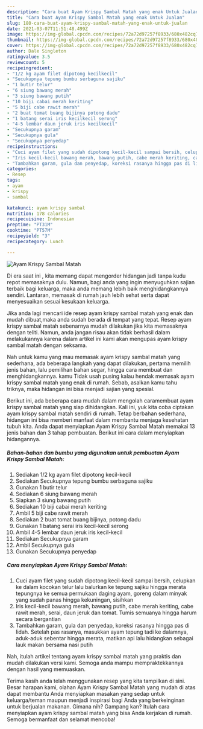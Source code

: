 ```yaml
---
description: "Cara buat Ayam Krispy Sambal Matah yang enak Untuk Jualan"
title: "Cara buat Ayam Krispy Sambal Matah yang enak Untuk Jualan"
slug: 180-cara-buat-ayam-krispy-sambal-matah-yang-enak-untuk-jualan
date: 2021-03-07T11:51:48.499Z
image: https://img-global.cpcdn.com/recipes/72a72d97257f8933/680x482cq70/ayam-krispy-sambal-matah-foto-resep-utama.jpg
thumbnail: https://img-global.cpcdn.com/recipes/72a72d97257f8933/680x482cq70/ayam-krispy-sambal-matah-foto-resep-utama.jpg
cover: https://img-global.cpcdn.com/recipes/72a72d97257f8933/680x482cq70/ayam-krispy-sambal-matah-foto-resep-utama.jpg
author: Dale Singleton
ratingvalue: 3.5
reviewcount: 5
recipeingredient:
- "1/2 kg ayam filet dipotong kecilkecil"
- "Secukupnya tepung bumbu serbaguna sajiku"
- "1 butir telur"
- "6 siung bawang merah"
- "3 siung bawang putih"
- "10 biji cabai merah keriting"
- "5 biji cabe rawit merah"
- "2 buat tomat buang bijinya potong dadu"
- "1 batang serai iris kecilkecil serong"
- "4-5 lembar daun jeruk iris kecilkecil"
- "Secukupnya garam"
- "Secukupnya gula"
- "Secukupnya penyedap"
recipeinstructions:
- "Cuci ayam filet yang sudah dipotong kecil-kecil sampai bersih, celupkan ke dalam kocokan telur lalu balurkan ke tepung sajiku hingga merata tepungnya ke semua permukaan daging ayam, goreng dalam minyak yang sudah panas hingga kekuningan, sisihkan"
- "Iris kecil-kecil bawang merah, bawang putih, cabe merah keriting, cabe rawit merah, serai, daun jeruk dan tomat. Tumis semuanya hingga harum secara bergantian"
- "Tambahkan garam, gula dan penyedap, koreksi rasanya hingga pas di lidah. Setelah pas rasanya, masukkan ayam tepung tadi ke dalamnya, aduk-aduk sebentar hingga merata, matikan api lalu hidangkan sebagai lauk makan bersama nasi putih"
categories:
- Resep
tags:
- ayam
- krispy
- sambal

katakunci: ayam krispy sambal 
nutrition: 178 calories
recipecuisine: Indonesian
preptime: "PT31M"
cooktime: "PT57M"
recipeyield: "3"
recipecategory: Lunch

---
```



![Ayam Krispy Sambal Matah](https://img-global.cpcdn.com/recipes/72a72d97257f8933/680x482cq70/ayam-krispy-sambal-matah-foto-resep-utama.jpg)

Di era  saat ini , kita memang dapat mengorder hidangan jadi tanpa kudu repot memasaknya dulu. Namun, bagi anda yang ingin menyuguhkan sajian terbaik bagi keluarga, maka anda memang lebih baik menghidangkannya sendiri. Lantaran, memasak di rumah jauh lebih sehat serta dapat menyesuaikan sesuai kesukaan keluarga.

Jika anda lagi mencari ide resep ayam krispy sambal matah yang enak dan mudah dibuat,maka anda sudah berada di tempat yang tepat. Resep ayam krispy sambal matah  sebenarnya mudah dilakukan jika kita memasaknya dengan teliti. Namun, anda jangan risau akan tidak berhasil dalam melakukannya 
karena dalam artikel ini kami akan mengupas ayam krispy sambal matah dengan seksama.  



Nah untuk kamu yang mau memasak ayam krispy sambal matah yang sederhana, ada beberapa langkah yang dapat dilakukan, pertama memilih jenis bahan, lalu pemilihan bahan segar, hingga cara membuat dan menghidangkannya. kamu Tidak usah pusing kalau hendak memasak ayam krispy sambal matah yang enak di rumah. Sebab, asalkan kamu  tahu triknya, maka hidangan ini bisa menjadi sajian yang spesial.

Berikut ini, ada beberapa cara mudah dalam mengolah caramembuat ayam krispy sambal matah yang siap dihidangkan. Kali ini, yuk kita coba ciptakan ayam krispy sambal matah sendiri di rumah. Tetap berbahan sederhana, hidangan ini bisa memberi manfaat dalam membantu menjaga kesehatan tubuh kita. Anda dapat menyiapkan Ayam Krispy Sambal Matah memakai 13 jenis bahan dan 3 tahap pembuatan. Berikut ini cara dalam menyiapkan hidangannya.

<!--inarticleads1-->

##### Bahan-bahan dan bumbu yang digunakan untuk pembuatan Ayam Krispy Sambal Matah:

1. Sediakan 1/2 kg ayam filet dipotong kecil-kecil
1. Sediakan Secukupnya tepung bumbu serbaguna sajiku
1. Gunakan 1 butir telur
1. Sediakan 6 siung bawang merah
1. Siapkan 3 siung bawang putih
1. Sediakan 10 biji cabai merah keriting
1. Ambil 5 biji cabe rawit merah
1. Sediakan 2 buat tomat buang bijinya, potong dadu
1. Gunakan 1 batang serai iris kecil-kecil serong
1. Ambil 4-5 lembar daun jeruk iris kecil-kecil
1. Sediakan Secukupnya garam
1. Ambil Secukupnya gula
1. Gunakan Secukupnya penyedap




<!--inarticleads2-->

##### Cara menyiapkan Ayam Krispy Sambal Matah:

1. Cuci ayam filet yang sudah dipotong kecil-kecil sampai bersih, celupkan ke dalam kocokan telur lalu balurkan ke tepung sajiku hingga merata tepungnya ke semua permukaan daging ayam, goreng dalam minyak yang sudah panas hingga kekuningan, sisihkan
1. Iris kecil-kecil bawang merah, bawang putih, cabe merah keriting, cabe rawit merah, serai, daun jeruk dan tomat. Tumis semuanya hingga harum secara bergantian
1. Tambahkan garam, gula dan penyedap, koreksi rasanya hingga pas di lidah. Setelah pas rasanya, masukkan ayam tepung tadi ke dalamnya, aduk-aduk sebentar hingga merata, matikan api lalu hidangkan sebagai lauk makan bersama nasi putih




Nah, itulah artikel tentang  ayam krispy sambal matah  yang praktis dan mudah dilakukan versi kami. Semoga anda mampu mempraktekkannya dengan hasil yang memuaskan. 

Terima kasih anda telah menggunakan resep yang kita tampilkan di sini. Besar harapan kami, olahan  Ayam Krispy Sambal Matah yang mudah di atas dapat membantu Anda menyiapkan masakan yang sedap untuk keluarga/teman maupun menjadi inspirasi bagi Anda yang berkeinginan untuk berjualan makanan. Gimana nih? Gampang kan? Itulah cara menyiapkan ayam krispy sambal matah yang bisa Anda kerjakan di rumah. Semoga bermanfaat dan selamat mencoba!

